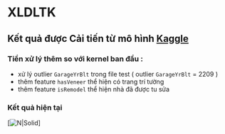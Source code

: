 # XLDLTK
## Kết quả được Cải tiến từ mô hình [Kaggle](https://www.kaggle.com/masumrumi/a-detailed-regression-guide-with-house-pricing)

### Tiền xử lý thêm so với kernel ban đầu :
 - xử lý outlier `GarageYrBlt` trong file test ( outlier `GarageYrBlt` = 2209 )
 - thêm feature `hasVeneer` thể hiện có trang trí tường
 - thêm feature `isRemodel` thể hiện nhà đã được tu sửa
### Kết quả hiện tại
[![N|Solid](https://scontent.fhan2-2.fna.fbcdn.net/v/t1.15752-9/78276701_477320919815760_8942903731758825472_n.png?_nc_cat=111&_nc_ohc=bAyu4JEBdqYAQkaXD4sb_ezLiIZKoLyfWzqBLAWGXh8eH6qiKqbFGA7lA&_nc_ht=scontent.fhan2-2.fna&oh=8170ba8a5d865da7b5121e3342e9370d&oe=5E3E4B0F)]
